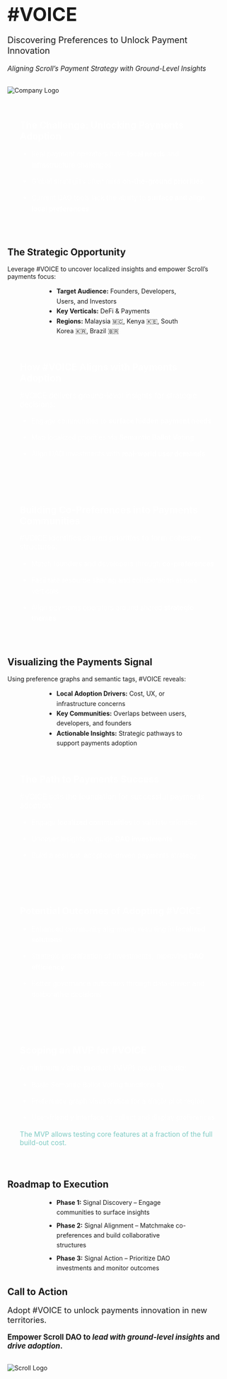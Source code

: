 <!-- Title Slide -->
<section>
  <h1 style="font-size: 3em; margin-bottom: 0.5em;">#VOICE</h1>
  <p style="font-size: 1.4em; margin-bottom: 1em;">Discovering Preferences to Unlock Payment Innovation</p>
  <p style="font-style: italic; font-size: 1.1em; margin-bottom: 2em;">Aligning Scroll’s Payment Strategy with Ground-Level Insights</p>
  <img src="flabs.png" alt="Company Logo" style="max-width: 450px;">
</section>

<!-- The Challenge: Unlocking Payments Adoption -->
<section data-background-gradient="linear-gradient(45deg, #b71c1c, #c62828)">
  <div style="background: rgba(255,255,255,0.1); padding: 2em; border-radius: 15px;">
    <h2 style="color: #fff; margin-bottom: 0.8em;">The Challenge: Unlocking Payments Adoption</h2>
    <ul style="color: #fff; font-size: 1.1em; line-height: 1.6;">
      <li style="margin-bottom: 0.8em;">Real payment operators have <strong>local needs</strong> and infrastructure challenges</li>
      <li style="margin-bottom: 0.8em;">Global strategies often miss <strong>on-the-ground priorities</strong></li>
      <li>Current DAO tools lack the ability to <strong>surface and align local preferences</strong></li>
    </ul>
  </div>
</section>

<!-- The Strategic Opportunity -->
<section>
  <h2>The Strategic Opportunity</h2>
  <p>Leverage #VOICE to uncover localized insights and empower Scroll’s payments focus:</p>
  <ul style="line-height:1.6; padding-left:1.5em; max-width:60%; margin:auto;">
    <li><strong>Target Audience:</strong> Founders, Developers, Users, and Investors</li>
    <li><strong>Key Verticals:</strong> DeFi & Payments</li>
    <li><strong>Regions:</strong> Malaysia 🇲🇨, Kenya 🇰🇪, South Korea 🇰🇷, Brazil 🇧🇷</li>
  </ul>
</section>

<!-- How #VOICE Aligns with Payments Adoption -->
<section data-background-gradient="linear-gradient(45deg, #1a237e, #311b92)">
  <div style="background: rgba(255,255,255,0.1); padding: 2em; border-radius: 15px;">
    <h2 style="color: #fff; margin-bottom: 0.8em;">How #VOICE Aligns with Payments Adoption</h2>
    <p style="color: #fff; font-size: 1.2em; margin-bottom: 1em;">#VOICE delivers ground-level insights for strategic decisions:</p>
    <ul style="color: #fff; font-size: 1.1em; line-height: 1.6;">
      <li style="margin-bottom: 0.8em;">Engage communities to <strong>surface hidden payment needs</strong></li>
      <li style="margin-bottom: 0.8em;">Map localized priorities via <strong>Semantic Ballot Voting</strong></li>
      <li>Align DAO investments with <strong>real-world user demands</strong></li>
    </ul>
  </div>
</section>

<!-- Building Co-Preferences into Payments Communities -->
<section data-background-gradient="linear-gradient(45deg, #006064, #00838f)">
  <div style="background: rgba(255,255,255,0.1); padding: 2em; border-radius: 15px;">
    <h2 style="color: #fff; margin-bottom: 0.8em;">Building Co-Preferences into Payments Communities</h2>
    <p style="color: #fff; font-size: 1.2em; margin-bottom: 1em;">#VOICE identifies shared priorities to form cohesive structures:</p>
    <ul style="color: #fff; font-size: 1.1em; line-height: 1.6;">
      <li style="margin-bottom: 0.8em;">Match founders and developers through <strong>co-preferences</strong></li>
      <li style="margin-bottom: 0.8em;">Facilitate resource sharing and collaboration across verticals</li>
      <li>Align payments operators around shared <strong>strategic themes</strong></li>
    </ul>
  </div>
</section>

<!-- Visualizing the Payments Signal -->
<section>
  <h2>Visualizing the Payments Signal</h2>
  <p>Using preference graphs and semantic tags, #VOICE reveals:</p>
  <ul style="line-height:1.6; padding-left:1.5em; text-align:left; max-width:60%; margin:auto;">
    <li><strong>Local Adoption Drivers:</strong> Cost, UX, or infrastructure concerns</li>
    <li><strong>Key Communities:</strong> Overlaps between users, developers, and founders</li>
    <li><strong>Actionable Insights:</strong> Strategic pathways to support payments adoption</li>
  </ul>
</section>

<!-- The Path to Payments Success -->
<section data-background-gradient="linear-gradient(45deg, #b71c1c, #c62828)">
  <div style="background: rgba(255,255,255,0.1); padding: 2em; border-radius: 15px;">
    <h2 style="color: #fff; margin-bottom: 0.8em;">The Path to Payments Success</h2>
    <p style="color: #fff; font-size: 1.2em; margin-bottom: 1em;">#VOICE sets the foundation for successful payments adoption:</p>
    <ul style="color: #fff; font-size: 1.1em; line-height: 1.6;">
      <li style="margin-bottom: 0.8em;">Engage <strong>localized communities</strong> to validate priorities</li>
      <li style="margin-bottom: 0.8em;">Uncover insights to guide <strong>DAO investments</strong></li>
      <li>Build a resilient, adoption-driven payments strategy</li>
    </ul>
  </div>
</section>

<!-- Potential Outcomes of Adopting #VOICE -->
<section data-background-gradient="linear-gradient(45deg, #004d40, #00695c)">
  <div style="background: rgba(255,255,255,0.1); padding: 2em; border-radius: 15px;">
    <h2 style="color: #fff; margin-bottom: 0.8em;">Potential Outcomes of Adopting #VOICE</h2>
    <ul style="color: #fff; font-size: 1.1em; line-height: 1.6;">
      <li style="margin-bottom: 0.8em;">Enhanced community alignment, resulting in <strong>localized solutions</strong></li>
      <li style="margin-bottom: 0.8em;">Strategic prioritization of investments, improving <strong>DAO efficiency</strong></li>
      <li>Better governance outcomes through data-driven and deliberative decisions</li>
    </ul>
  </div>
</section>

<!-- Scoping an MVP for #VOICE -->
<section data-background-gradient="linear-gradient(45deg, #006064, #00838f)">
  <div style="background: rgba(255,255,255,0.1); padding: 2em; border-radius: 15px;">
    <h2 style="color: #fff; margin-bottom: 0.8em;">Scoping an MVP for #VOICE</h2>
    <p style="color: #fff; font-size: 1.2em; margin-bottom: 1em;">A minimum viable product (MVP) could include:</p>
    <ul style="color: #fff; font-size: 1.1em; line-height: 1.6;">
      <li style="margin-bottom: 0.8em;">Basic Semantic Ballot Voting functionality</li>
      <li style="margin-bottom: 0.8em;">Preference graph visualization for a single pilot region</li>
      <li>User-friendly interface to collect and display preferences</li>
    </ul>
    <p style="color: #80cbc4; font-size: 1.1em; margin-top: 1em;">The MVP allows testing core features at a fraction of the full build-out cost.</p>
  </div>
</section>

<!-- Roadmap to Execution -->
<section>
  <h2>Roadmap to Execution</h2>
  <ul style="line-height:1.6; padding-left:1.5em; text-align:left; max-width:60%; margin:auto;">
    <li style="margin-bottom:0.5em;"><strong>Phase 1:</strong> Signal Discovery – Engage communities to surface insights</li>
    <li style="margin-bottom:0.5em;"><strong>Phase 2:</strong> Signal Alignment – Matchmake co-preferences and build collaborative structures</li>
    <li><strong>Phase 3:</strong> Signal Action – Prioritize DAO investments and monitor outcomes</li>
  </ul>
</section>

<!-- Call to Action -->
<section>
  <h2>Call to Action</h2>
  <p style="font-size:1.3em;">Adopt #VOICE to unlock payments innovation in new territories.</p>
  <p style="font-size:1.2em; font-weight:bold; margin-top:1em;">Empower Scroll DAO to <em>lead with ground-level insights</em> and <em>drive adoption</em>.</p>
  <img src="flabs.png" alt="Scroll Logo" style="max-width: 450px; margin-top: 1em;">
</section>
